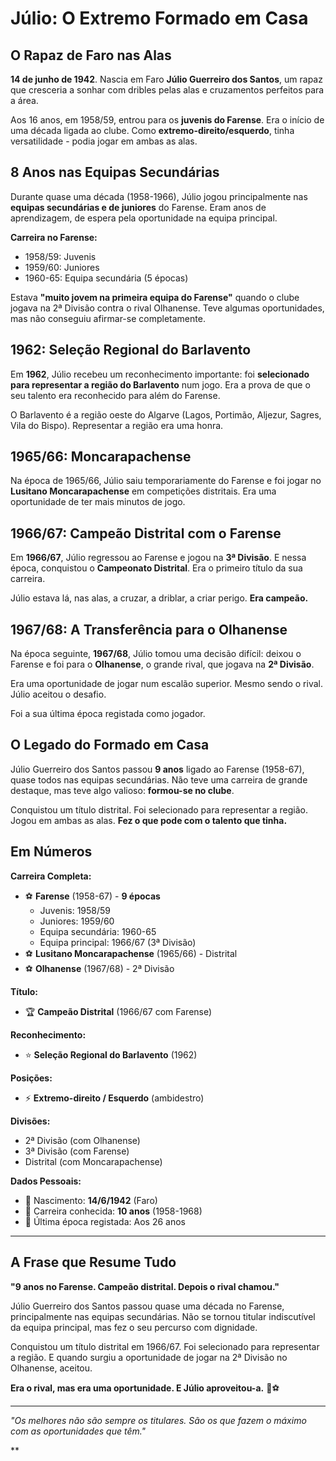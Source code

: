 # Júlio: O Extremo Formado em Casa

## O Rapaz de Faro nas Alas

**14 de junho de 1942**. Nascia em Faro **Júlio Guerreiro dos Santos**, um rapaz que cresceria a sonhar com dribles pelas alas e cruzamentos perfeitos para a área.

Aos 16 anos, em 1958/59, entrou para os **juvenis do Farense**. Era o início de uma década ligada ao clube. Como **extremo-direito/esquerdo**, tinha versatilidade - podia jogar em ambas as alas.

## 8 Anos nas Equipas Secundárias

Durante quase uma década (1958-1966), Júlio jogou principalmente nas **equipas secundárias e de juniores** do Farense. Eram anos de aprendizagem, de espera pela oportunidade na equipa principal.

**Carreira no Farense:**
- 1958/59: Juvenis
- 1959/60: Juniores
- 1960-65: Equipa secundária (5 épocas)

Estava **"muito jovem na primeira equipa do Farense"** quando o clube jogava na 2ª Divisão contra o rival Olhanense. Teve algumas oportunidades, mas não conseguiu afirmar-se completamente.

## 1962: Seleção Regional do Barlavento

Em **1962**, Júlio recebeu um reconhecimento importante: foi **selecionado para representar a região do Barlavento** num jogo. Era a prova de que o seu talento era reconhecido para além do Farense.

O Barlavento é a região oeste do Algarve (Lagos, Portimão, Aljezur, Sagres, Vila do Bispo). Representar a região era uma honra.

## 1965/66: Moncarapachense

Na época de 1965/66, Júlio saiu temporariamente do Farense e foi jogar no **Lusitano Moncarapachense** em competições distritais. Era uma oportunidade de ter mais minutos de jogo.

## 1966/67: Campeão Distrital com o Farense

Em **1966/67**, Júlio regressou ao Farense e jogou na **3ª Divisão**. E nessa época, conquistou o **Campeonato Distrital**. Era o primeiro título da sua carreira.

Júlio estava lá, nas alas, a cruzar, a driblar, a criar perigo. **Era campeão.**

## 1967/68: A Transferência para o Olhanense

Na época seguinte, **1967/68**, Júlio tomou uma decisão difícil: deixou o Farense e foi para o **Olhanense**, o grande rival, que jogava na **2ª Divisão**.

Era uma oportunidade de jogar num escalão superior. Mesmo sendo o rival. Júlio aceitou o desafio.

Foi a sua última época registada como jogador.

## O Legado do Formado em Casa

Júlio Guerreiro dos Santos passou **9 anos** ligado ao Farense (1958-67), quase todos nas equipas secundárias. Não teve uma carreira de grande destaque, mas teve algo valioso: **formou-se no clube**.

Conquistou um título distrital. Foi selecionado para representar a região. Jogou em ambas as alas. **Fez o que pode com o talento que tinha.**

## Em Números

**Carreira Completa:**
- ⚽ **Farense** (1958-67) - **9 épocas**
  - Juvenis: 1958/59
  - Juniores: 1959/60
  - Equipa secundária: 1960-65
  - Equipa principal: 1966/67 (3ª Divisão)
- ⚽ **Lusitano Moncarapachense** (1965/66) - Distrital
- ⚽ **Olhanense** (1967/68) - 2ª Divisão

**Título:**
- 🏆 **Campeão Distrital** (1966/67 com Farense)

**Reconhecimento:**
- ⭐ **Seleção Regional do Barlavento** (1962)

**Posições:**
- ⚡ **Extremo-direito / Esquerdo** (ambidestro)

**Divisões:**
- 2ª Divisão (com Olhanense)
- 3ª Divisão (com Farense)
- Distrital (com Moncarapachense)

**Dados Pessoais:**
- 📅 Nascimento: **14/6/1942** (Faro)
- 🏃 Carreira conhecida: **10 anos** (1958-1968)
- 🎂 Última época registada: Aos 26 anos

---

## A Frase que Resume Tudo

**"9 anos no Farense. Campeão distrital. Depois o rival chamou."**

Júlio Guerreiro dos Santos passou quase uma década no Farense, principalmente nas equipas secundárias. Não se tornou titular indiscutível da equipa principal, mas fez o seu percurso com dignidade.

Conquistou um título distrital em 1966/67. Foi selecionado para representar a região. E quando surgiu a oportunidade de jogar na 2ª Divisão no Olhanense, aceitou.

**Era o rival, mas era uma oportunidade. E Júlio aproveitou-a.** 🦁⚽

---

*"Os melhores não são sempre os titulares. São os que fazem o máximo com as oportunidades que têm."*

**